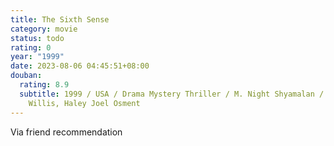 ```yaml
---
title: The Sixth Sense
category: movie
status: todo
rating: 0
year: "1999"
date: 2023-08-06 04:45:51+08:00
douban:
  rating: 8.9
  subtitle: 1999 / USA / Drama Mystery Thriller / M. Night Shyamalan / Bruce
    Willis, Haley Joel Osment
---
```


Via friend recommendation

